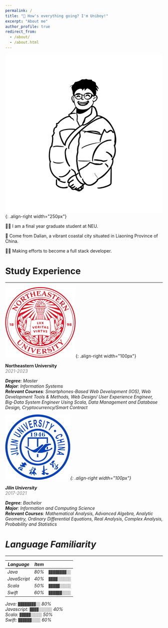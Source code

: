 ```yaml
---
permalink: /
title: "👋 How's everything going? I'm Uniboy!"
excerpt: "About me"
author_profile: true
redirect_from: 
  - /about/
  - /about.html
---
```


![my personal Logo](/images/myLogo.png){: .align-right width="250px"}

🧑‍🎓 I am a final year graduate student at NEU.

🙋 Come from Dalian, a vibrant coastal city situated in Liaoning Province of China.

🧑‍💻 Making efforts to become a full stack developer.  

Study Experience
======

------
![NEU Logo](/images/NEU.png){: .align-right width="100px"}

**Northeastern University**  
<span style="color: grey;"><em>2021-2023

**Degree**: Master  
**Major**: Information Systems  
**Relevant Courses**: Smartphones-Based Web Development (IOS), Web Development Tools & Methods, Web Design/ User Experience Engineer, Big-Data System Engineer Using Scala, Data Management and Database Design, Cryptocurrency/Smart Contract  

![JLU Logo](/images/JLU.jpeg){: .align-right width="100px"}  

**Jilin University**  
<span style="color: grey;"><em>2017-2021

**Degree**: Bachelor  
**Major**: Information and Computing Science  
**Relevant Courses**: Mathematical Analysis, Advanced Algebra, Analytic Geometry, Ordinary Differential Equations, Real Analysis, Complex Analysis, Probability and Statistics  


Language Familiarity
======

------
| Language            | Item  |                                      |
| --------            | ------| -------------------------------------|
| Java                | 80%   | `▓▓▓▓▓▓▓▓░░`                          |
| JavaScript          | 40%   | `▓▓▓▓░░░░░░`                          |
| Scala               | 50%   | `▓▓▓▓▓░░░░░`                          |
| Swift               | 60%   | `▓▓▓▓▓▓░░░░`                          |
Java:  `▓▓▓▓▓▓▓▓░░` 80%  
Javascript: `▓▓▓▓░░░░░░` 40%  
Scala: `▓▓▓▓▓░░░░░` 50%  
Swift: `▓▓▓▓▓▓░░░░` 60% 



